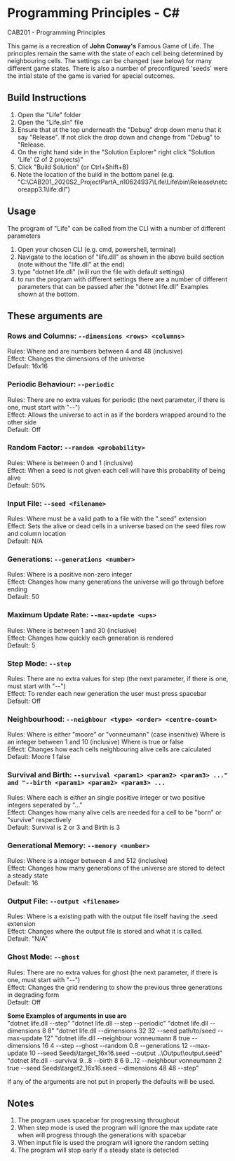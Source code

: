# Programming Principles - C#

CAB201 - Programming Principles

This game is a recreation of **John Conway's** Famous Game of Life. The principles remain the same with the state of each cell being determined by neighbouring cells. The settings can be changed (see below) for many different game states. There is also a number of preconfigured 'seeds' were the intial state of the game is varied for special outcomes.

## Build Instructions

1) Open the "Life" folder
2) Open the "Life.sln" file
3) Ensure that at the top underneath the "Debug" drop down menu that it say "Release". 
   If not click the drop down and change from "Debug" to "Release.
4) On the right hand side in the "Solution Explorer" right click "Solution 'Life' (2 of 2 projects)"
5) Click "Build Solution" (or Ctrl+Shift+B)
6) Note the location of the build in the bottom panel (e.g. "C:\CAB201_2020S2_ProjectPartA_n10624937\Life\Life\bin\Release\netcoreapp3.1\life.dll") 

## Usage 

The program of "Life" can be called from the CLI with a number of different parameters
1) Open your chosen CLI (e.g. cmd, powershell, terminal) 
2) Navigate to the location of "life.dll" as shown in the above build section (note without the "life.dll" at the end)
3) type "dotnet life.dll" (will run the file with default settings)
4) to run the program with different settings there are a number of different parameters that can be passed after the "dotnet life.dll"
Examples shown at the bottom.

**These arguments are**
-------------
### Rows and Columns: `--dimensions <rows> <columns>`
	
Rules: Where <row> and <column> are numbers between 4 and 48 (inclusive)  
Effect: Changes the dimensions of the universe  
Default: 16x16  
	
### Periodic Behaviour: `--periodic`
	
Rules: There are no extra values for periodic (the next parameter, if there is one, must start with "--")  
Effect: Allows the universe to act in as if the borders wrapped around to the other side  
Default: Off  

### Random Factor: `--random <probability>`

Rules: Where <probability> is between 0 and 1 (inclusive)  
Effect: When a seed is not given each cell will have this probability of being alive  
Default: 50%  

### Input File: `--seed <filename>`

Rules: Where <filename> must be a valid path to a file with the ".seed" extension  
Effect: Sets the alive or dead cells in a universe based on the seed files row and column location  
Default: N/A  

### Generations: `--generations <number>`

Rules: Where <number> is a positive non-zero integer  
Effect: Changes how many generations the universe will go through before ending  
Default: 50  

### Maximum Update Rate: `--max-update <ups>`

Rules: Where <ups> is between 1 and 30 (inclusive)  
Effect: Changes how quickly each generation is rendered  
Default: 5  

### Step Mode: `--step`

Rules: There are no extra values for step (the next parameter, if there is one, must start with "--")  
Effect: To render each new generation the user must press spacebar  
Default: Off  

### Neighbourhood: `--neighbour <type> <order> <centre-count>`

Rules: Where <type> is either "moore" or "vonneumann" (case insenitive) 
       Where <order> is an integer between 1 and 10 (inclusive)
       Where <centre-count> is true or false  
Effect: Changes how each cells neighbouring alive cells are calculated   
Default: Moore 1 false  

### Survival and Birth:  `--survival <param1> <param2> <param3> ..." and "--birth <param1> <param2> <param3> ...`

Rules: Where each <parameter> is either an single positive integer or two positive integers seperated by "..."  
Effect: Changes how many alive cells are needed for a cell to be "born" or "survive" respectively  
Default: Survival is 2 or 3 and Birth is 3  

### Generational Memory: `--memory <number>`

Rules: Where <number> is a integer between 4 and 512 (inclusive)  
Effect: Changes how many generations of the universe are stored to detect a steady state  
Default: 16  

### Output File:  `--output <filename>`

Rules: Where <filename> is a existing path with the output file itself having the .seed extension  
Effect: Changes where the output file is stored and what it is called.  
Default: "N/A"  

### Ghost Mode: `--ghost`

Rules: There are no extra values for ghost (the next parameter, if there is one, must start with "--")  
Effect: Changes the grid rendering to show the previous three generations in degrading form  
Default: Off  



**Some Examples of arguments in use are**  
"dotnet life.dll --step"
"dotnet life.dll --step --periodic"
"dotnet life.dll --dimensions 8 8"
"dotnet life.dll --dimensions 32 32 --seed path/to/seed --max-update 12"
"dotnet life.dll --neighbour vonneumann 8 true --dimensions 16 4 --step --ghost --random 0.8 --generations 12 
	--max-update 10 --seed Seeds\target_16x16.seed --output ..\Output\output.seed"
"dotnet life.dll --survival 9...8 --birth 8 6 9...12 --neighbour vonneumann 2 true 
	--seed Seeds\target2_16x16.seed --dimensions 48 48 --step"

If any of the arguments are not put in properly the defaults will be used.

## Notes 
1. The program uses spacebar for progressing throughout
2. When step mode is used the program will ignore the max update rate when will progress through 
   the generations with spacebar
3. When input file is used the program will ignore the random setting
4. The program will stop early if a steady state is detected

